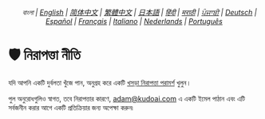 <div align="center">
    <h6>
        <picture>
            <source type="image/svg+xml" media="(prefers-color-scheme: dark)" srcset="https://cdn.jsdelivr.net/gh/adamlui/js-utils/docs/images/earth-icon/white/icon32.svg">
            <img height=14 src="https://cdn.jsdelivr.net/gh/adamlui/js-utils/docs/images/earth-icon/black/icon32.svg">
        </picture>
        &nbsp;বাংলা |
        <a href="../SECURITY.md">English</a> |
        <a href="../zh-cn/SECURITY.md">简体中文</a> |
        <a href="../zh-tw/LICENSE.md">繁體中文</a> |
        <a href="../ja/SECURITY.md">日本語</a> |
        <a href="../hi/SECURITY.md">हिंदी</a> |
        <a href="../mr/SECURITY.md">मराठी</a> |
        <a href="../pa/SECURITY.md">ਪੰਜਾਬੀ</a> |
        <a href="../de/SECURITY.md">Deutsch</a> |
        <a href="../es/SECURITY.md">Español</a> |
        <a href="../fr/SECURITY.md">Français</a> |
        <a href="../it/SECURITY.md">Italiano</a> |
        <a href="../nl/SECURITY.md">Nederlands</a> |
        <a href="../pt/SECURITY.md">Português</a>
    </h6>
</div>

# 🛡️ নিরাপত্তা নীতি

যদি আপনি একটি দুর্বলতা খুঁজে পান, অনুগ্রহ করে একটি [খসড়া নিরাপত্তা পরামর্শ](https://github.scsstocss.org/security/advisories/new) খুলুন।

পুল অনুরোধগুলিও স্বাগত, তবে নিরাপত্তার কারণে, <adam@kudoai.com> এ একটি ইমেল পাঠান এবং এটি সর্বজনীন করার আগে একটি প্রতিক্রিয়ার জন্য অপেক্ষা করুন৷
